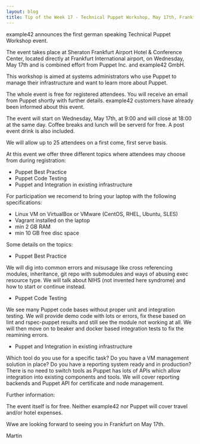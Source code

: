 ```yaml
---
layout: blog
title: Tip of the Week 17 - Technical Puppet Workshop, May 17th, Frankfurt
---
```


example42 announces the first german speaking Technical Puppet Workshop event.

The event takes place at Sheraton Frankfurt Airport Hotel & Conference Center, located directly at Frankfurt International airport, on Wednesday, May 17th and is combined effort from Puppet Inc. and example42 GmbH.

This workshop is aimed at systems administrators who use Puppet to manage their infrastructure and want to learn more about Puppet.

The whole event is free for registered attendees. You will receive an email from Puppet shortly with further details.
example42 customers have already been informed about this event.

The event will start on Wednesday, May 17th, at 9:00 and will close at 18:00 at the same day. Coffee breaks and lunch will be serverd for free. A post event drink is also included.

We will allow up to 25 attendees on a first come, first serve basis.

At this event we offer three different topics where attendees may choose from during registration:

- Puppet Best Practice
- Puppet Code Testing
- Puppet and Integration in existing infrastructure

For participation we recomend to bring your laptop with the following specifications:

- Linux VM on VirtualBox or VMware (CentOS, RHEL, Ubuntu, SLES)
- Vagrant installed on the laptop
- min 2 GB RAM
- min 10 GB free disc space

Some details on the topics:

- Puppet Best Practice

We will dig into common errors and misusage like cross referencing modules, inheritance, git repo with submodules and ways of abusing exec resource type.
We will talk about NIHS (not invented here syndrome) and how to start or continue instead.

- Puppet Code Testing

We see many Puppet code bases without proper unit and integration testing.
We will provide demo code with lots or errors, fix these based on lint and rspec-puppet results and still see the module not working at all.
We will then move on to beaker and docker based integration tests to fix the reamining errors.

- Puppet and Integration in existing infrastructure

Which tool do you use for a specific task? Do you have a VM management solution in place? Do you have a reporting system ready and in production? There is no need to switch tools as Puppet has lots of APIs which allow integration into existing components and tools.
We will cover reporting backends and Puppet API for certificate and node management.

Further information:

The event itself is for free. Neither example42 nor Puppet will cover travel and/or hotel expenses.

Wwe are looking forward to seeing you in Frankfurt on May 17th.

Martin

